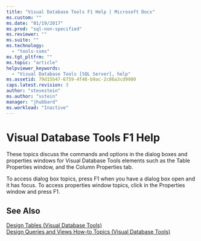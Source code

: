 ```yaml
---
title: "Visual Database Tools F1 Help | Microsoft Docs"
ms.custom: ""
ms.date: "01/19/2017"
ms.prod: "sql-non-specified"
ms.reviewer: ""
ms.suite: ""
ms.technology: 
  - "tools-ssms"
ms.tgt_pltfrm: ""
ms.topic: "article"
helpviewer_keywords: 
  - "Visual Database Tools [SQL Server], help"
ms.assetid: 79d15b47-6759-4f48-b9ac-2c86a3cd9980
caps.latest.revision: 3
author: "stevestein"
ms.author: "sstein"
manager: "jhubbard"
ms.workload: "Inactive"
---
```

# Visual Database Tools F1 Help
These topics discuss the commands and options in the dialog boxes and properties windows for Visual Database Tools elements such as the Table Properties window, and the Column Properties tab.  
  
To access dialog box topics, press F1 when you have a dialog box open and it has focus. To access properties window topics, click in the Properties window and press F1.  
  
## See Also  
[Design Tables &#40;Visual Database Tools&#41;](../../ssms/visual-db-tools/design-tables-visual-database-tools.md)  
[Design Queries and Views How-to Topics &#40;Visual Database Tools&#41;](../../ssms/visual-db-tools/design-queries-and-views-how-to-topics-visual-database-tools.md)  
  
